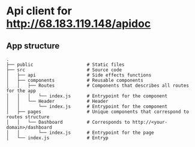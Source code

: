 # Api client for http://68.183.119.148/apidoc

## App structure

    .
    ├── public                    # Static files
    ├── src                       # Source code
    │   ├── api                   # Side effects functions
    │   ├── components            # Reusable components
    │   │   ├── Routes            # Components that describes all routes for the app
    │   │   │   └── index.js      # Entrypoint for the component
    │   │   └── Header            # Header
    │   │       └── index.js      # Entrypoint for the component
    │   ├── pages                 # Unique components that correspond to routes structure
    │   │   └── Dashboard         # Corresponds to http://<your-domain>/dashboard
    │   │       └── index.js      # Entrypoint for the page
    │   └── index.js              # Entryp
